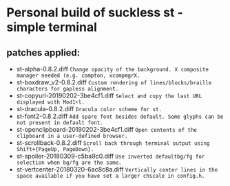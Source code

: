 Personal build of suckless st - simple terminal
===============================================

patches applied:
----------------

- st-alpha-0.8.2.diff
```Change opacity of the background. X composite manager needed (e.g. compton, xcompmgrX.```
- st-boxdraw_v2-0.8.2.diff
```Custom rendering of lines/blocks/braille characters for gapless alignment.```
- st-copyurl-20190202-3be4cf1.diff
```Select and copy the last URL displayed with Mod1+l.``` 
- st-dracula-0.8.2.diff
```Dracula color scheme for st.```
- st-font2-0.8.2.diff
```Add spare font besides default. Some glyphs can be not present in default font.```
- st-openclipboard-20190202-3be4cf1.diff
```Open contents of the clipboard in a user-defined browser.```
- st-scrollback-0.8.2.diff
```Scroll back through terminal output using Shift+{PageUp, PageDown}.```
- st-spoiler-20180309-c5ba9c0.diff
```Use inverted defaultbg/fg for selection when bg/fg are the same.```
- st-vertcenter-20180320-6ac8c8a.diff
```Vertically center lines in the space available if you have set a larger chscale in config.h.```

